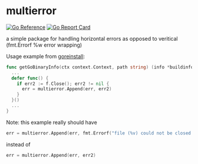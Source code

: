 # multierror

[![Go Reference](https://pkg.go.dev/badge/github.com/simplylib/multierror.svg)](https://pkg.go.dev/github.com/simplylib/multierror)
[![Go Report Card](https://goreportcard.com/badge/github.com/simplylib/multierror)](https://goreportcard.com/report/github.com/simplylib/multierror)


a simple package for handling horizontal errors as opposed to veritical (fmt.Errorf %w error wrapping)

Usage example from [goreinstall](https://github.com/simplylib/goreinstall/blob/3d4ada803ef2305420450fb52782f6d515b840cc/gobin.go#L69):

```go
func getGoBinaryInfo(ctx context.Context, path string) (info *buildinfo.BuildInfo, err error) {
  ...
  defer func() {
    if err2 := f.Close(); err2 != nil {
      err = multierror.Append(err, err2)
    }
  }()
  ...
}
```

Note: this example really should have 
```go
err = multierror.Append(err, fmt.Errorf("file (%v) could not be closed due to (%w)"))
``` 
instead of
```go
err = multierror.Append(err, err2)
```
